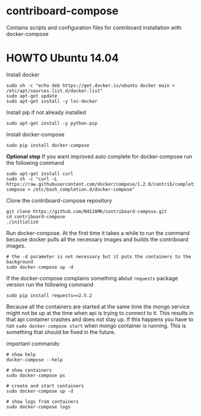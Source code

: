 # contriboard-compose
Contains scripts and configuration files for contriboard installation with
docker-compose

# HOWTO Ubuntu 14.04

Install docker
```
sudo sh -c "echo deb https://get.docker.io/ubuntu docker main > /etc/apt/sources.list.d/docker.list"
sudo apt-get update
sudo apt-get install -y lxc-docker
```

Install pip if not already installed
```
sudo apt-get install -y python-pip
```

Install docker-compose
```
sudo pip install docker-compose
```

**Optional step** If you want improved auto complete for docker-compose run the
following command
```
sudo apt-get install curl
sudo sh -c "curl -L https://raw.githubusercontent.com/docker/compose/1.2.0/contrib/completion/bash/docker-compose > /etc/bash_completion.d/docker-compose"
```

Clone the contriboard-compose repository
```
git clone https://github.com/N4SJAMK/contriboard-compose.git
cd contriboard-compose
./initialize
```

Run docker-compose. At the first time it takes a while to run the command
because docker pulls all the necessary images and builds the contriboard images.
```
# the -d parameter is not necessary but it puts the containers to the background
sudo docker-compose up -d
```

If the docker-compose complains something about `requests` package version run
the following command
```
sudo pip install requests==2.5.2
```

Because all the containers are started at the same time the mongo service might
not be up at the time when api is trying to connect to it. This results in that
api container crashes and does not stay up. If this happens you have to run
`sudo docker-compose start` when mongo container is running. This is something
that should be fixed in the future.

important commands:
```
# show help
docker-compose --help

# show containers
sudo docker-compose ps

# create and start containers
sudo docker-compose up -d

# show logs from containers
sudo docker-compose logs
```
